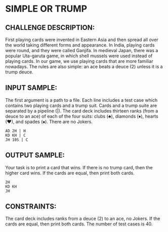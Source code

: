 SIMPLE OR TRUMP
===============

CHALLENGE DESCRIPTION:
----------------------

First playing cards were invented in Eastern Asia and then spread all over the world taking different forms and appearance. In India, playing cards were round, and they were called Ganjifa. In medieval Japan, there was a popular Uta-garuta game, in which shell mussels were used instead of playing cards. 
In our game, we use playing cards that are more familiar nowadays. The rules are also simple: an ace beats a deuce (2) unless it is a trump deuce.

INPUT SAMPLE:
-------------

The first argument is a path to a file. Each line includes a test case which contains two playing cards and a trump suit. Cards and a trump suite are separated by a pipeline (|). The card deck includes thirteen ranks (from a deuce to an ace) of each of the four suits: clubs (♣), diamonds (♦), hearts (♥), and spades (♠). There are no Jokers.

	AD 2H | H
	KD KH | C
	JH 10S | C

OUTPUT SAMPLE:
--------------

Your task is to print a card that wins. If there is no trump card, then the higher card wins. If the cards are equal, then print both cards.

	2H
	KD KH
	JH

CONSTRAINTS:
------------

The card deck includes ranks from a deuce (2) to an ace, no Jokers.
If the cards are equal, then print both cards.
The number of test cases is 40.